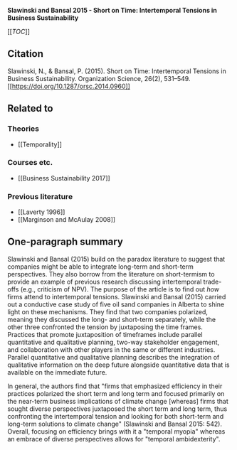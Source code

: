 **Slawinski and Bansal 2015 - Short on Time: Intertemporal Tensions in Business Sustainability**

[[_TOC_]]

## Citation
Slawinski, N., & Bansal, P. (2015). Short on Time: Intertemporal Tensions in Business Sustainability. Organization Science, 26(2), 531–549. [[https://doi.org/10.1287/orsc.2014.0960]]

## Related to

### Theories
* [[Temporality]]

### Courses etc.
* [[Business Sustainability 2017]]

### Previous literature
* [[Laverty 1996]]
* [[Marginson and McAulay 2008]]

## One-paragraph summary
Slawinski and Bansal (2015) build on the paradox literature to suggest that companies might be able to integrate long-term and short-term perspectives. They also borrow from the literature on short-termism to provide an example of previous research discussing intertemporal trade-offs (e.g., criticism of NPV). The purpose of the article is to find out *how* firms attend to intertemporal tensions. Slawinski and Bansal (2015) carried out a conductive case study of five oil sand companies in Alberta to shine light on these mechanisms. They find that two companies polarized, meaning they discussed the long- and short-term separately, while the other three confronted the tension by juxtaposing the time frames. Practices that promote juxtaposition of timeframes include parallel quantitative and qualitative planning, two-way stakeholder engagement, and collaboration with other players in the same or different industries. Parallel quantitative and qualitative planning describes the integration of qualitative information on the deep future alongside quantitative data that is available on the immediate future. 

In general, the authors find that "firms that emphasized efficiency in their practices polarized the short term and long term and focused primarily on the near-term business implications of climate change [whereas] firms that sought diverse perspectives juxtaposed the short term and long term, thus confronting the intertemporal tension and looking for both short-term and long-term solutions to climate change" (Slawinski and Bansal 2015: 542). Overall, focusing on efficiency brings with it a "temporal myopia" whereas an embrace of diverse perspectives allows for "temporal ambidexterity".